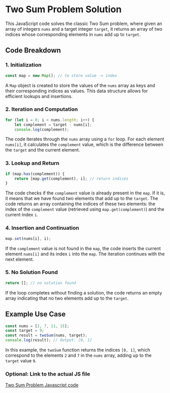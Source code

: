 **Two Sum Problem Solution**
=====================================

This JavaScript code solves the classic Two Sum problem, where given an array of integers `nums` and a target integer `target`, it returns an array of two indices whose corresponding elements in `nums` add up to `target`.

**Code Breakdown**
-------------------

### 1. Initialization

```javascript
const map = new Map(); // to store value -> index
```

A `Map` object is created to store the values of the `nums` array as keys and their corresponding indices as values. This data structure allows for efficient lookups and insertions.

### 2. Iteration and Computation

```javascript
for (let i = 0; i < nums.length; i++) {
    let complement = target - nums[i];
    console.log(complement);
```

The code iterates through the `nums` array using a `for` loop. For each element `nums[i]`, it calculates the `complement` value, which is the difference between the `target` and the current element.

### 3. Lookup and Return

```javascript
if (map.has(complement)) {
    return [map.get(complement), i]; // return indices
}
```

The code checks if the `complement` value is already present in the `map`. If it is, it means that we have found two elements that add up to the `target`. The code returns an array containing the indices of these two elements: the index of the `complement` value (retrieved using `map.get(complement)`) and the current index `i`.

### 4. Insertion and Continuation

```javascript
map.set(nums[i], i);
```

If the `complement` value is not found in the `map`, the code inserts the current element `nums[i]` and its index `i` into the `map`. The iteration continues with the next element.

### 5. No Solution Found

```javascript
return []; // no solution found
```

If the loop completes without finding a solution, the code returns an empty array indicating that no two elements add up to the `target`.

**Example Use Case**
--------------------

```javascript
const nums = [2, 7, 11, 15];
const target = 9;
const result = twoSum(nums, target);
console.log(result); // Output: [0, 1]
```

In this example, the `twoSum` function returns the indices `[0, 1]`, which correspond to the elements `2` and `7` in the `nums` array, adding up to the `target` value `9`.

### Optional: Link to the actual JS file 
[Two Sum Problem Javascript code](scripts/p1.js)
